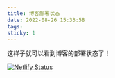```yaml
---
title: 博客部署状态
date: 2022-08-26 15:33:58
tags:
sticky: 1
---
```


这样子就可以看到博客的部署状态了！

[![Netlify Status](https://api.netlify.com/api/v1/badges/e15d7802-52b7-4acf-b455-8e2bdfd3af61/deploy-status)](https://app.netlify.com/sites/cerulean-axolotl-42400d/deploys)